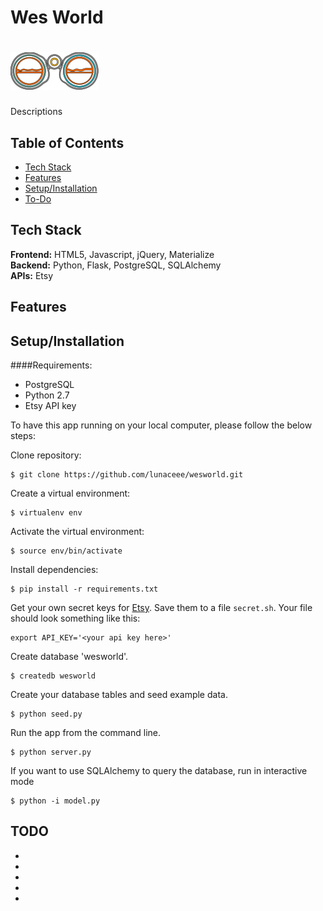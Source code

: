 # Wes World
# <img src="static/css/images/binocular.svg">

Descriptions


## Table of Contents

* [Tech Stack](#tech-stack)
* [Features](#features)
* [Setup/Installation](#installation)
* [To-Do](#future)

## <a name="tech-stack"></a>Tech Stack
__Frontend:__ HTML5, Javascript, jQuery, Materialize <br/>
__Backend:__ Python, Flask, PostgreSQL, SQLAlchemy <br/>
__APIs:__ Etsy <br/>


## <a name="features"></a>Features


## <a name="installation"></a>Setup/Installation
####Requirements:

- PostgreSQL
- Python 2.7
- Etsy API key

To have this app running on your local computer, please follow the below steps:

Clone repository:
```
$ git clone https://github.com/lunaceee/wesworld.git
```
Create a virtual environment:
```
$ virtualenv env
```
Activate the virtual environment:
```
$ source env/bin/activate
```
Install dependencies:
```
$ pip install -r requirements.txt
```
Get your own secret keys for [Etsy](). Save them to a file `secret.sh`. Your file should look something like this:
```
export API_KEY='<your api key here>'
```
Create database 'wesworld'.
```
$ createdb wesworld
```
Create your database tables and seed example data.
```
$ python seed.py
```
Run the app from the command line.
```
$ python server.py
```
If you want to use SQLAlchemy to query the database, run in interactive mode
```
$ python -i model.py
```

## <a name="future"></a>TODO
* 
* 
* 
* 
* 

